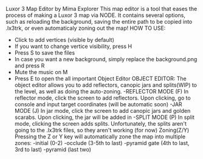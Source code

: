 Luxor 3 Map Editor
by Mima Explorer
This map editor is a tool that eases the process of making a Luxor 3 map via NODE. It contains several options, such as reloading the background, saving the entire path to be copied into
.lx3trk, or even automaticaly zoning out the map!
HOW TO USE:
- Click to add vertices (visible by default)
- If you want to change vertice visibility, press H
- Press S to save the files
- In case you want a new background, simply replace the background.png and press R
- Mute the music on M
- Press E to open the all important Object Editor
  OBJECT EDITOR:
  The object editor allows you to add reflectors, canopic jars and splits(WIP) to the level, as well as doing the auto-zoning.
  -REFLECTOR MODE (F)
  In reflector mode, click the screen to add reflectors. Upon clicking, go to console and input target coordinates (will be automatic soon)
  -JAR MODE (J)
  In jar mode, click the screen to add canopic jars and golden scarabs. Upon clicking, the jar will be added in
  -SPLIT MODE (P)
  In split mode, clicking the screen adds splits. Unfortunately, the splits aren't going to the .lx3trk files, so they aren't working (for now)
  Zoning(Z/Y)
  Pressing the Z or Y key will automatically zone the map into multiple zones:
  -initial (0-2)
  -occlude (3-5th to last)
  -pyramid gate (4th to last, 3rd to last)
  -pyramid (last two)
